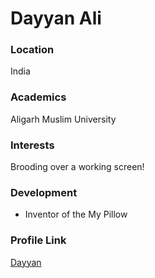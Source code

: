 # Dayyan Ali

### Location

India

### Academics

Aligarh Muslim University 

### Interests

Brooding over a working screen!

### Development

- Inventor of the My Pillow

### Profile Link

[Dayyan](https://github.com/dayyan1341)
